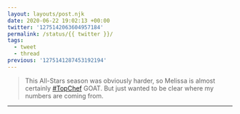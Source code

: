 ```yaml
---
layout: layouts/post.njk
date: 2020-06-22 19:02:13 +00:00
twitter: '1275142063604957184'
permalink: /status/{{ twitter }}/
tags: 
  - tweet
  - thread
previous: '1275141287453192194'
---
```


> This All-Stars season was obviously harder, so Melissa is almost certainly [#TopChef](https://twitter.com/hashtag/TopChef) GOAT. But just wanted to be clear where my numbers are coming from.

---
